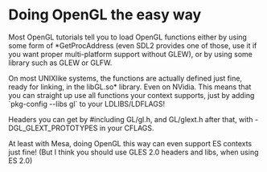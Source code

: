 # Doing OpenGL the easy way

Most OpenGL tutorials tell you to load OpenGL functions either by using some
form of *GetProcAddress (even SDL2 provides one of those, use it if you want
proper multi-platform support without GLEW), or by using some library such as
GLEW or GLFW.

On most UNIXlike systems, the functions are actually defined just fine, ready
for linking, in the libGL.so* library. Even on NVidia. This means that you can
straight up use all functions your context supports, just by adding
\`pkg-config --libs gl\` to your LDLIBS/LDFLAGS!

Headers you can get by \#including GL/gl.h, and GL/glext.h after that, with
-DGL\_GLEXT\_PROTOTYPES in your CFLAGS.

At least with Mesa, doing OpenGL this way can even support ES contexts just
fine! (But I think you should use GLES 2.0 headers and libs, when using ES 2.0)
